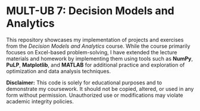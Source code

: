 # MULT-UB 7: Decision Models and Analytics

This repository showcases my implementation of projects and exercises from the *Decision Models and Analytics* course. While the course primarily focuses on Excel-based problem-solving, I have extended the lecture materials and homework by implementing them using tools such as **NumPy**, **PuLP**, **Matplotlib**, and **MATLAB** for additional practice and exploration of optimization and data analysis techniques.

**Disclaimer:** This code is solely for educational purposes and to demonstrate my coursework. It should not be copied, altered, or used in any form without permission. Unauthorized use or modifications may violate academic integrity policies.
